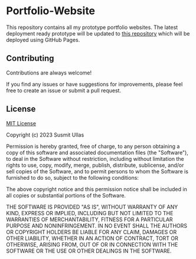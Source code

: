# Portfolio-Website

This repository contains all my prototype portfolio websites. The latest deployment ready prototype will be updated to [this repository](https://github.com/Susmit-Ullas/Susmit-Ullas.github.io) which will be deployed using GitHub Pages.

## Contributing

Contributions are always welcome!

If you find any issues or have suggestions for improvements, please feel free to create an issue or submit a pull request.

## License

[MIT License](https://github.com/Susmit-Ullas/Portfolio-Website/blob/main/LICENSE)

Copyright (c) 2023 Susmit Ullas

Permission is hereby granted, free of charge, to any person obtaining a copy
of this software and associated documentation files (the "Software"), to deal
in the Software without restriction, including without limitation the rights
to use, copy, modify, merge, publish, distribute, sublicense, and/or sell
copies of the Software, and to permit persons to whom the Software is
furnished to do so, subject to the following conditions:

The above copyright notice and this permission notice shall be included in all
copies or substantial portions of the Software.

THE SOFTWARE IS PROVIDED "AS IS", WITHOUT WARRANTY OF ANY KIND, EXPRESS OR
IMPLIED, INCLUDING BUT NOT LIMITED TO THE WARRANTIES OF MERCHANTABILITY,
FITNESS FOR A PARTICULAR PURPOSE AND NONINFRINGEMENT. IN NO EVENT SHALL THE
AUTHORS OR COPYRIGHT HOLDERS BE LIABLE FOR ANY CLAIM, DAMAGES OR OTHER
LIABILITY, WHETHER IN AN ACTION OF CONTRACT, TORT OR OTHERWISE, ARISING FROM,
OUT OF OR IN CONNECTION WITH THE SOFTWARE OR THE USE OR OTHER DEALINGS IN THE
SOFTWARE.
